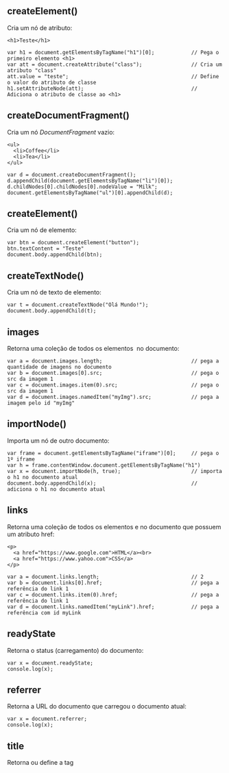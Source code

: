 ## createElement()
Cria um nó de atributo:

    <h1>Teste</h1>

    var h1 = document.getElementsByTagName("h1")[0];            // Pega o primeiro elemento <h1>
    var att = document.createAttribute("class");                // Cria um atributo "class"
    att.value = "teste";                                        // Define o valor do atributo de classe
    h1.setAttributeNode(att);                                   // Adiciona o atributo de classe ao <h1>
    
## createDocumentFragment()
Cria um nó *DocumentFragment* vazio:

    <ul>
      <li>Coffee</li>
      <li>Tea</li>
    </ul>
    
    var d = document.createDocumentFragment();
    d.appendChild(document.getElementsByTagName("li")[0]);
    d.childNodes[0].childNodes[0].nodeValue = "Milk";
    document.getElementsByTagName("ul")[0].appendChild(d);
    
## createElement()
Cria um nó de elemento:

    var btn = document.createElement("button");
    btn.textContent = "Teste"
    document.body.appendChild(btn);

## createTextNode()
Cria um nó de texto de elemento:

    var t = document.createTextNode("Olá Mundo!");
    document.body.appendChild(t);

## images
Retorna uma coleção de todos os elementos <img> no documento:

    var a = document.images.length;                             // pega a quantidade de imagens no documento
    var b = document.images[0].src;                             // pega o src da imagem 1
    var c = document.images.item(0).src;                        // pega o src da imagem 1
    var d = document.images.namedItem("myImg").src;             // pega a imagem pelo id "myImg"

## importNode()
Importa um nó de outro documento:

    var frame = document.getElementsByTagName("iframe")[0];     // pega o 1º iframe 
    var h = frame.contentWindow.document.getElementsByTagName("h1")
    var x = document.importNode(h, true);                       // importa o h1 no documento atual
    document.body.appendChild(x);                               // adiciona o h1 no documento atual

## links
Retorna uma coleção de todos os elementos <a> e <area> no documento que possuem um atributo href:

    <p>
      <a href="https://www.google.com">HTML</a><br>
      <a href="https://www.yahoo.com">CSS</a>
    </p>
    
    var a = document.links.length;                              // 2
    var b = document.links[0].href;                             // pega a referência do link 1
    var c = document.links.item(0).href;                        // pega a referência do link 1
    var d = document.links.namedItem("myLink").href;            // pega a referência com id myLink

## readyState
Retorna o status (carregamento) do documento:

    var x = document.readyState;
    console.log(x);

## referrer
Retorna a URL do documento que carregou o documento atual:

    var x = document.referrer;
    console.log(x);

## title
Retorna ou define a tag <title> da página
    
    var x = document.title;
    console.log(x);
    
## URL
Retorna a url do documento:

    var x = document.URL;
    console.log(x);
    
## write()
Sobrescreve todo Html do documento:
  
    document.write("Olá mundo!");                               // writeln pula de linha 
